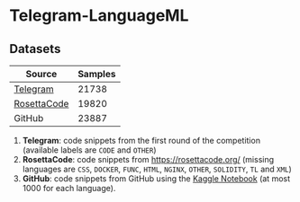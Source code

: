 # Telegram-LanguageML

## Datasets

| Source                                                                   | Samples |
|--------------------------------------------------------------------------|---------|
| [Telegram](https://data-static.usercontent.dev/ml2023-r1-dataset.tar.gz) | 21738   |
| [RosettaCode](https://github.com/acmeism/RosettaCodeData)                | 19820   |
| GitHub                                                                   | 23887   |

1. **Telegram**: code snippets from the first round of the competition (available labels are `CODE` and `OTHER`)
2. **RosettaCode**: code snippets from  https://rosettacode.org/ (missing languages
   are `CSS`, `DOCKER`, `FUNC`, `HTML`, `NGINX`, `OTHER`, `SOLIDITY`, `TL` and `XML`)
3. **GitHub**: code snippets from GitHub using
   the [Kaggle Notebook](https://www.kaggle.com/code/amalhasni/creating-labeled-code-snippets-dataset)
   (at most 1000 for each language). 
